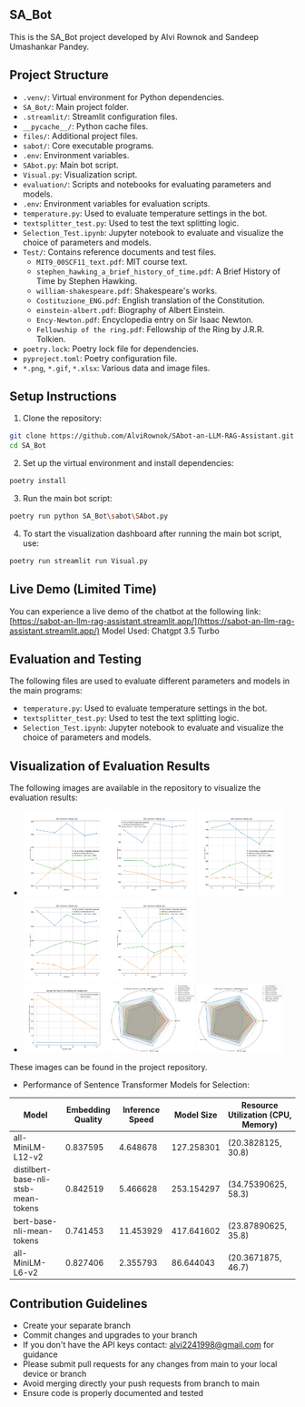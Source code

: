 ## SA_Bot

This is the SA_Bot project developed by Alvi Rownok and Sandeep Umashankar Pandey.

## Project Structure

* `.venv/`: Virtual environment for Python dependencies.
* `SA_Bot/`: Main project folder.
* `.streamlit/`: Streamlit configuration files.
* `__pycache__/`: Python cache files.
* `files/`: Additional project files.
* `sabot/`: Core executable programs.
* `.env`: Environment variables.
* `SAbot.py`: Main bot script.
* `Visual.py`: Visualization script.
* `evaluation/`: Scripts and notebooks for evaluating parameters and models.
* `.env`: Environment variables for evaluation scripts.
* `temperature.py`: Used to evaluate temperature settings in the bot.
* `textsplitter_test.py`: Used to test the text splitting logic.
* `Selection_Test.ipynb`: Jupyter notebook to evaluate and visualize the choice of parameters and models.
* `Test/`: Contains reference documents and test files.
    * `MIT9_00SCF11_text.pdf`: MIT course text.
    * `stephen_hawking_a_brief_history_of_time.pdf`: A Brief History of Time by Stephen Hawking.
    * `william-shakespeare.pdf`: Shakespeare's works.
    * `Costituzione_ENG.pdf`: English translation of the Constitution.
    * `einstein-albert.pdf`: Biography of Albert Einstein.
    * `Ency-Newton.pdf`: Encyclopedia entry on Sir Isaac Newton.
    * `Fellowship of the ring.pdf`: Fellowship of the Ring by J.R.R. Tolkien.
* `poetry.lock`: Poetry lock file for dependencies.
* `pyproject.toml`: Poetry configuration file.
* `*.png`, `*.gif`, `*.xlsx`: Various data and image files.

## Setup Instructions

1. Clone the repository:

```bash
git clone https://github.com/AlviRownok/SAbot-an-LLM-RAG-Assistant.git
cd SA_Bot
```

2. Set up the virtual environment and install dependencies:

```bash
poetry install
```

3. Run the main bot script:

```bash
poetry run python SA_Bot\sabot\SAbot.py
```

4. To start the visualization dashboard after running the main bot script, use:

```bash
poetry run streamlit run Visual.py
```

## Live Demo (Limited Time)

You can experience a live demo of the chatbot at the following link: [https://sabot-an-llm-rag-assistant.streamlit.app/](https://sabot-an-llm-rag-assistant.streamlit.app/)
Model Used: Chatgpt 3.5 Turbo

## Evaluation and Testing

The following files are used to evaluate different parameters and models in the main programs:

* `temperature.py`: Used to evaluate temperature settings in the bot.
* `textsplitter_test.py`: Used to test the text splitting logic.
* `Selection_Test.ipynb`: Jupyter notebook to evaluate and visualize the choice of parameters and models.

## Visualization of Evaluation Results

The following images are available in the repository to visualize the evaluation results:

* <img src="Temp_vs_Response_length.png" alt="Temp vs Response length" style="width:150px; height:150px;"> <img src="Temp_vs_Response_length_2.png" alt="Temp vs Response length 2" style="width:150px; height:150px;"> <img src="Temp_vs_Response_length_3.png" alt="Temp vs Response length 3" style="width:150px; height:150px;"> <img src="Temp_vs_Response_length_4.png" alt="Temp vs Response length 4" style="width:150px; height:150px;"> <img src="Temp_vs_Response_length_5.png" alt="Temp vs Response length 5" style="width:150px; height:150px;">
* <img src="Time_for_text_splitting.png" alt="Time for text splitting" style="width:150px; height:120px;"> <img src="Similarity_Measure_Performance_for_FAISS.png" alt="Similarity Measure Performance for FAISS.png" style="width:150px; height:120px;"> <img src="Similarity_Measure_Performance_for_General.png" alt="Similarity Measure Performance for General.png" style="width:150px; height:120px;">

These images can be found in the project repository.

* Performance of Sentence Transformer Models for Selection:

| Model                                | Embedding Quality | Inference Speed | Model Size | Resource Utilization (CPU, Memory) |
|--------------------------------------|-------------------|-----------------|------------|------------------------------------|
| all-MiniLM-L12-v2                    | 0.837595          | 4.648678        | 127.258301 | (20.3828125, 30.8)                 |
| distilbert-base-nli-stsb-mean-tokens | 0.842519          | 5.466628        | 253.154297 | (34.75390625, 58.3)                |
| bert-base-nli-mean-tokens            | 0.741453          | 11.453929       | 417.641602 | (23.87890625, 35.8)                |
| all-MiniLM-L6-v2                     | 0.827406          | 2.355793        | 86.644043  | (20.3671875, 46.7)                 |


## Contribution Guidelines

* Create your separate branch
* Commit changes and upgrades to your branch
* If you don't have the API keys contact: alvi2241998@gmail.com for guidance
* Please submit pull requests for any changes from main to your local device or branch
* Avoid merging directly your push requests from branch to main
* Ensure code is properly documented and tested
